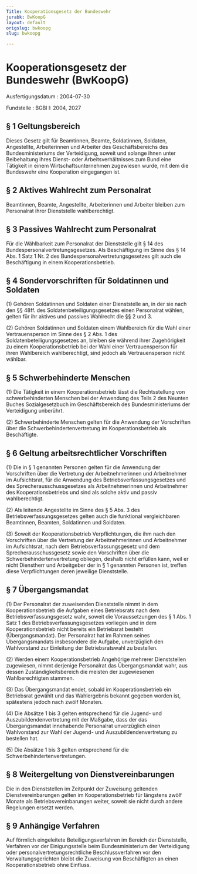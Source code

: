 ```yaml
---
Title: Kooperationsgesetz der Bundeswehr
jurabk: BwKoopG
layout: default
origslug: bwkoopg
slug: bwkoopg

---
```


# Kooperationsgesetz der Bundeswehr (BwKoopG)

Ausfertigungsdatum
:   2004-07-30

Fundstelle
:   BGBl I: 2004, 2027



## § 1 Geltungsbereich

Dieses Gesetz gilt für Beamtinnen, Beamte, Soldatinnen, Soldaten,
Angestellte, Arbeiterinnen und Arbeiter des Geschäftsbereichs des
Bundesministeriums der Verteidigung, soweit und solange ihnen unter
Beibehaltung ihres Dienst- oder Arbeitsverhältnisses zum Bund eine
Tätigkeit in einem Wirtschaftsunternehmen zugewiesen wurde, mit dem
die Bundeswehr eine Kooperation eingegangen ist.


## § 2 Aktives Wahlrecht zum Personalrat

Beamtinnen, Beamte, Angestellte, Arbeiterinnen und Arbeiter bleiben
zum Personalrat ihrer Dienststelle wahlberechtigt.


## § 3 Passives Wahlrecht zum Personalrat

Für die Wählbarkeit zum Personalrat der Dienststelle gilt § 14 des
Bundespersonalvertretungsgesetzes. Als Beschäftigung im Sinne des § 14
Abs. 1 Satz 1 Nr. 2 des Bundespersonalvertretungsgesetzes gilt auch
die Beschäftigung in einem Kooperationsbetrieb.


## § 4 Sondervorschriften für Soldatinnen und Soldaten

(1) Gehören Soldatinnen und Soldaten einer Dienststelle an, in der sie
nach den §§ 48ff. des Soldatenbeteiligungsgesetzes einen Personalrat
wählen, gelten für ihr aktives und passives Wahlrecht die §§ 2 und 3.

(2) Gehören Soldatinnen und Soldaten einem Wahlbereich für die Wahl
einer Vertrauensperson im Sinne des § 2 Abs. 1 des
Soldatenbeteiligungsgesetzes an, bleiben sie während ihrer
Zugehörigkeit zu einem Kooperationsbetrieb bei der Wahl einer
Vertrauensperson für ihren Wahlbereich wahlberechtigt, sind jedoch als
Vertrauensperson nicht wählbar.


## § 5 Schwerbehinderte Menschen

(1) Die Tätigkeit in einem Kooperationsbetrieb lässt die
Rechtsstellung von schwerbehinderten Menschen bei der Anwendung des
Teils 2 des Neunten Buches Sozialgesetzbuch im Geschäftsbereich des
Bundesministeriums der Verteidigung unberührt.

(2) Schwerbehinderte Menschen gelten für die Anwendung der
Vorschriften über die Schwerbehindertenvertretung im
Kooperationsbetrieb als Beschäftigte.


## § 6 Geltung arbeitsrechtlicher Vorschriften

(1) Die in § 1 genannten Personen gelten für die Anwendung der
Vorschriften über die Vertretung der Arbeitnehmerinnen und
Arbeitnehmer im Aufsichtsrat, für die Anwendung des
Betriebsverfassungsgesetzes und des Sprecherausschussgesetzes als
Arbeitnehmerinnen und Arbeitnehmer des Kooperationsbetriebs und sind
als solche aktiv und passiv wahlberechtigt.

(2) Als leitende Angestellte im Sinne des § 5 Abs. 3 des
Betriebsverfassungsgesetzes gelten auch die funktional vergleichbaren
Beamtinnen, Beamten, Soldatinnen und Soldaten.

(3) Soweit der Kooperationsbetrieb Verpflichtungen, die ihm nach den
Vorschriften über die Vertretung der Arbeitnehmerinnen und
Arbeitnehmer im Aufsichtsrat, nach dem Betriebsverfassungsgesetz und
dem Sprecherausschussgesetz sowie den Vorschriften über die
Schwerbehindertenvertretung obliegen, deshalb nicht erfüllen kann,
weil er nicht Dienstherr und Arbeitgeber der in § 1 genannten Personen
ist, treffen diese Verpflichtungen deren jeweilige Dienststelle.


## § 7 Übergangsmandat

(1) Der Personalrat der zuweisenden Dienststelle nimmt in dem
Kooperationsbetrieb die Aufgaben eines Betriebsrats nach dem
Betriebsverfassungsgesetz wahr, soweit die Voraussetzungen des § 1
Abs. 1 Satz 1 des Betriebsverfassungsgesetzes vorliegen und in dem
Kooperationsbetrieb nicht bereits ein Betriebsrat besteht
(Übergangsmandat). Der Personalrat hat im Rahmen seines
Übergangsmandats insbesondere die Aufgabe, unverzüglich den
Wahlvorstand zur Einleitung der Betriebsratswahl zu bestellen.

(2) Werden einem Kooperationsbetrieb Angehörige mehrerer Dienststellen
zugewiesen, nimmt derjenige Personalrat das Übergangsmandat wahr, aus
dessen Zuständigkeitsbereich die meisten der zugewiesenen
Wahlberechtigten stammen.

(3) Das Übergangsmandat endet, sobald im Kooperationsbetrieb ein
Betriebsrat gewählt und das Wahlergebnis bekannt gegeben worden ist,
spätestens jedoch nach zwölf Monaten.

(4) Die Absätze 1 bis 3 gelten entsprechend für die Jugend- und
Auszubildendenvertretung mit der Maßgabe, dass der das Übergangsmandat
innehabende Personalrat unverzüglich einen Wahlvorstand zur Wahl der
Jugend- und Auszubildendenvertretung zu bestellen hat.

(5) Die Absätze 1 bis 3 gelten entsprechend für die
Schwerbehindertenvertretungen.


## § 8 Weitergeltung von Dienstvereinbarungen

Die in den Dienststellen im Zeitpunkt der Zuweisung geltenden
Dienstvereinbarungen gelten im Kooperationsbetrieb für längstens zwölf
Monate als Betriebsvereinbarungen weiter, soweit sie nicht durch
andere Regelungen ersetzt werden.


## § 9 Anhängige Verfahren

Auf förmlich eingeleitete Beteiligungsverfahren im Bereich der
Dienststelle, Verfahren vor der Einigungsstelle beim Bundesministerium
der Verteidigung oder personalvertretungsrechtliche Beschlussverfahren
vor den Verwaltungsgerichten bleibt die Zuweisung von Beschäftigten an
einen Kooperationsbetrieb ohne Einfluss.

